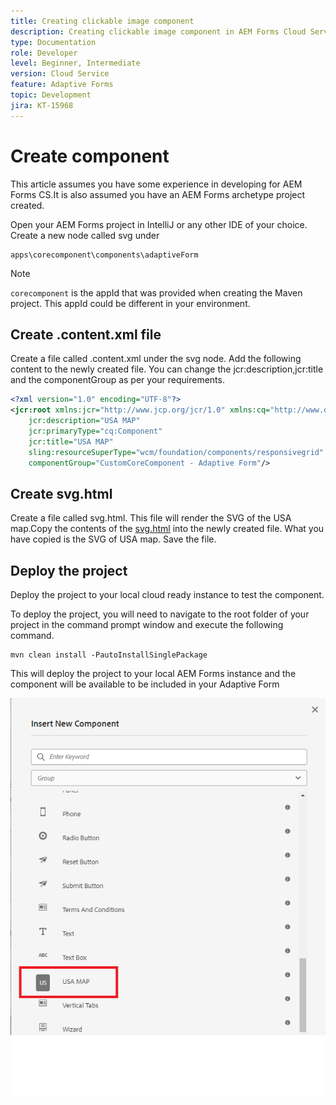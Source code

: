 ```yaml
---
title: Creating clickable image component
description: Creating clickable image component in AEM Forms Cloud Service
type: Documentation
role: Developer
level: Beginner, Intermediate
version: Cloud Service
feature: Adaptive Forms
topic: Development
jira: KT-15968
---
```

# Create component

This article assumes you have some experience in developing for AEM Forms CS.It is also assumed you have an AEM Forms archetype project created.

Open your AEM Forms project in IntelliJ or any other IDE of your choice. Create a new node called svg under 

```
apps\corecomponent\components\adaptiveForm
```

>[!NOTE]
>
> ``corecomponent`` is the appId that was provided when creating the Maven project. This appId could be different in your environment.


## Create .content.xml file

Create a file called .content.xml under the svg node. Add the following content to the newly created file. You can change the jcr:description,jcr:title and the componentGroup as per your requirements.

```xml
<?xml version="1.0" encoding="UTF-8"?>
<jcr:root xmlns:jcr="http://www.jcp.org/jcr/1.0" xmlns:cq="http://www.day.com/jcr/cq/1.0" xmlns:sling="http://sling.apache.org/jcr/sling/1.0"
    jcr:description="USA MAP"
    jcr:primaryType="cq:Component"
    jcr:title="USA MAP"
    sling:resourceSuperType="wcm/foundation/components/responsivegrid"
    componentGroup="CustomCoreComponent - Adaptive Form"/>

```

## Create svg.html

Create a file called svg.html. This file will render the SVG of the USA map.Copy the contents of the [svg.html](assets/svg.html) into the newly created file. What you have copied is the SVG of USA map. Save the file.

## Deploy the project

Deploy the project to your local cloud ready instance to test the component.

To deploy the project, you will need to navigate to the root folder of your project in the command prompt window and execute the following command.

```
mvn clean install -PautoInstallSinglePackage
```

This will deploy the project to your local AEM Forms instance and the component will be available to be included in your Adaptive Form

![usa-map](./assets/usa-map.png)